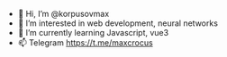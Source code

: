 - 👋 Hi, I’m @korpusovmax
- 👀 I’m interested in web development, neural networks
- 🌱 I’m currently learning Javascript, vue3
- 📫 Telegram https://t.me/maxcrocus

<!---
korpusovmax/korpusovmax is a ✨ special ✨ repository because its `README.md` (this file) appears on your GitHub profile.
You can click the Preview link to take a look at your changes.
--->
